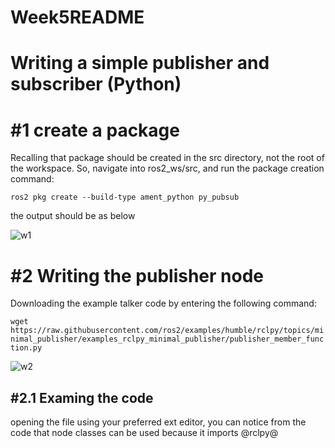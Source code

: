 # Week5README

# Writing a simple publisher and subscriber (Python)

# #1 create a package

Recalling  that package should be created in the src directory, not the root of the workspace. So, navigate into ros2_ws/src, and run the package creation command:

`ros2 pkg create --build-type ament_python py_pubsub`

the output should be as below

![w1](https://user-images.githubusercontent.com/90182787/192686880-9b5e519f-d2ff-4851-8e0c-2edd49f9fd9d.jpg)

# #2 Writing the publisher node

Downloading the example talker code by entering the following command:

```wget https://raw.githubusercontent.com/ros2/examples/humble/rclpy/topics/minimal_publisher/examples_rclpy_minimal_publisher/publisher_member_function.py```

![w2](https://user-images.githubusercontent.com/90182787/192687253-f1f91eee-f50f-4bf5-b8d0-d2718e586ecb.jpg)

## #2.1 Examing the code

opening the file using your preferred ext editor, you can notice from the code that node classes can be used because it imports @rclpy@
